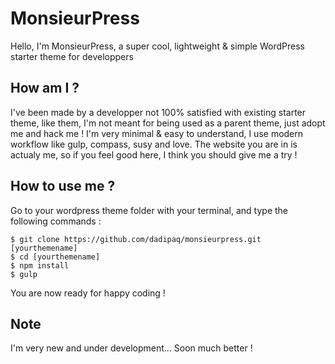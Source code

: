 # MonsieurPress
Hello, I'm MonsieurPress, a super cool, lightweight & simple WordPress starter theme for developpers

## How am I ?
I've been made by a developper not 100% satisfied with existing starter theme, like them, I'm not meant for being used as a parent theme, just adopt me and hack me ! I'm very minimal & easy to understand, I use modern workflow like gulp, compass, susy and love. The website you are in is actualy me, so if you feel good here, I think you should give me a try !

## How to use me ?
Go to your wordpress theme folder with your terminal, and type the following commands : 

	$ git clone https://github.com/dadipaq/monsieurpress.git [yourthemename]
    $ cd [yourthemename]
	$ npm install
	$ gulp
 
 You are now ready for happy coding !
 
## Note
I'm very new and under development... Soon much better !